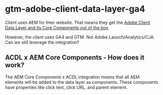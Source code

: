 # gtm-adobe-client-data-layer-ga4

Client uses AEM for their website. That means they get the [Adobe Client Data Layer and its Core Components out of the box](https://experienceleague.adobe.com/docs/experience-manager-core-components/using/developing/data-layer/overview.html?lang=en#installation-activation). 

However, the client uses GA4 and GTM. Not Adobe Launch/Analytics/CJA. Can we still leverage the integration? 

## ACDL x AEM Core Components - How does it work?
The AEM Core Components x ACDL integration means that all AEM elements will be added to the data layer as components. These components have properties like click text, click URL, and parent element. 



